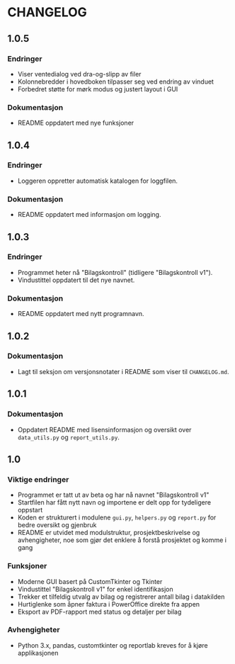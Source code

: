 # CHANGELOG

## 1.0.5

### Endringer
- Viser ventedialog ved dra-og-slipp av filer
- Kolonnebredder i hovedboken tilpasser seg ved endring av vinduet
- Forbedret støtte for mørk modus og justert layout i GUI

### Dokumentasjon
- README oppdatert med nye funksjoner

## 1.0.4

### Endringer
- Loggeren oppretter automatisk katalogen for loggfilen.

### Dokumentasjon
- README oppdatert med informasjon om logging.

## 1.0.3

### Endringer
- Programmet heter nå "Bilagskontroll" (tidligere "Bilagskontroll v1").
- Vindustittel oppdatert til det nye navnet.

### Dokumentasjon
- README oppdatert med nytt programnavn.

## 1.0.2

### Dokumentasjon
- Lagt til seksjon om versjonsnotater i README som viser til `CHANGELOG.md`.

## 1.0.1

### Dokumentasjon
- Oppdatert README med lisensinformasjon og oversikt over `data_utils.py` og `report_utils.py`.

## 1.0

### Viktige endringer
- Programmet er tatt ut av beta og har nå navnet "Bilagskontroll v1"
- Startfilen har fått nytt navn og importene er delt opp for tydeligere oppstart
- Koden er strukturert i modulene `gui.py`, `helpers.py` og `report.py` for bedre oversikt og gjenbruk
- README er utvidet med modulstruktur, prosjektbeskrivelse og avhengigheter, noe som gjør det enklere å forstå prosjektet og komme i gang

### Funksjoner
- Moderne GUI basert på CustomTkinter og Tkinter
- Vindustittel "Bilagskontroll v1" for enkel identifikasjon
- Trekker et tilfeldig utvalg av bilag og registrerer antall bilag i datakilden
- Hurtiglenke som åpner faktura i PowerOffice direkte fra appen
- Eksport av PDF-rapport med status og detaljer per bilag

### Avhengigheter
- Python 3.x, pandas, customtkinter og reportlab kreves for å kjøre applikasjonen


